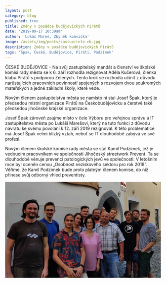 ```yaml
---
layout: post
category: blog
published: true
title: Změny v posádce budějovických Pirátů
date: '2019-09-17 10:39am'
author: 'Lukáš Mareš, Zbyněk konvička'
image: /assets/img/posts/zastupitele-cb.jpg
description: Změny v posádce budějovických Pirátů
tags: 'Špak, České, Budějovice, Piráti, Podzimek'
---
```

ČESKÉ BUDĚJOVICE – Na svůj zastupitelský mandát a členství ve školské komisi rady města se k 6. září rozhodla rezignovat Adéla Kučerová, členka klubu Pirátů s podporou Zelených. Tento krok se rozhodla učinit z důvodu narůstajících pracovních povinností spojených s rozvojem dvou soukromých mateřských a jedné základní školy, které vede.

Novým členem zastupitelstva města se namísto ní stal Josef Špak, který je předsedou místní organizace Pirátů na Českobudějovicku a čerstvě také předsedou jihočeské krajské organizace.

Josef Špak zároveň zaujme místo v čele Výboru pro veřejnou správu a IT zastupitelstva města po Lukáši Marešovi, který na tuto funkci z důvodu návratu ke svému povolání k 12. září 2019 rezignoval. K této problematice má Josef Špak velmi blízký vztah, neboť se IT dlouhodobě zabývá ve své profesi. 

Novým členem školské komise rady města se stal Kamil Podzimek, jež je vedoucím pracovníkem ve společnosti Jihočeský streetwork Prevent. Ta se dlouhodobě věnuje prevenci patologických jevů ve společnosti. V letošním roce byl oceněn cenou „Osobnost neziskového sektoru pro rok 2018“. Věříme, že Kamil Podzimek bude proto platným členem komise, do níž přinese svůj odborný vhled preventisty.

![](/assets/img/posts/cb-pirati-mensi.jpg)
